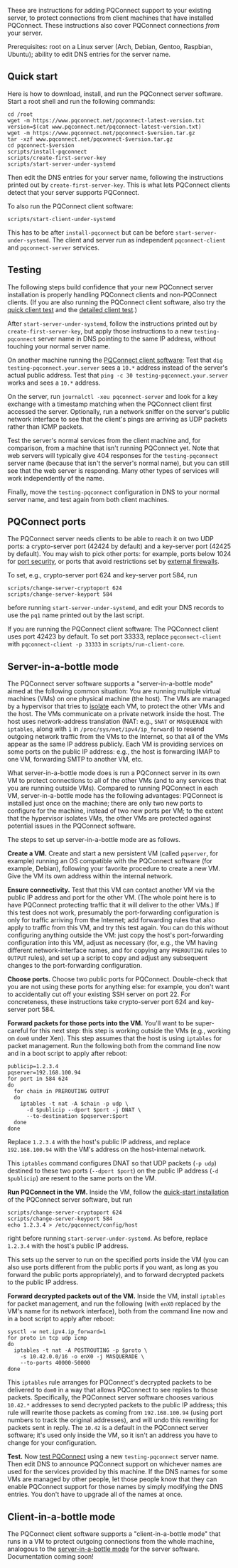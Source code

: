 These are instructions for adding PQConnect support to your existing server,
to protect connections from client machines that have installed PQConnect.
These instructions also cover PQConnect connections _from_ your server.

Prerequisites:
root on a Linux server (Arch, Debian, Gentoo, Raspbian, Ubuntu);
ability to edit DNS entries for the server name.

## <a name="quick-start">Quick start</a>

Here is how to download, install, and run the PQConnect server software.
Start a root shell and run the following commands:

    cd /root
    wget -m https://www.pqconnect.net/pqconnect-latest-version.txt
    version=$(cat www.pqconnect.net/pqconnect-latest-version.txt)
    wget -m https://www.pqconnect.net/pqconnect-$version.tar.gz
    tar -xzf www.pqconnect.net/pqconnect-$version.tar.gz
    cd pqconnect-$version
    scripts/install-pqconnect
    scripts/create-first-server-key
    scripts/start-server-under-systemd

Then edit the DNS entries for your server name,
following the instructions printed out by `create-first-server-key`.
This is what lets PQConnect clients
detect that your server supports PQConnect.

To also run the PQConnect client software:

    scripts/start-client-under-systemd

This has to be after `install-pqconnect` but can be before
`start-server-under-systemd`.
The client and server run as independent
`pqconnect-client` and `pqconnect-server` services.

## <a name="test">Testing</a>

The following steps build confidence that
your new PQConnect server installation
is properly handling PQConnect clients and non-PQConnect clients.
(If you are also running the PQConnect client software,
also try the [quick client test](user.html#quick-test)
and the [detailed client test](user.html#detailed-test).)

After `start-server-under-systemd`,
follow the instructions printed out by `create-first-server-key`,
but apply those instructions to a new `testing-pqconnect` server name in DNS
pointing to the same IP address,
without touching your normal server name.

On another machine running the
[PQConnect client software](user.html):
Test that `dig testing-pqconnect.your.server` sees a `10.*` address
instead of the server's actual public address.
Test that `ping -c 30 testing-pqconnect.your.server` works and sees a `10.*` address.

On the server,
run `journalctl -xeu pqconnect-server`
and look for a key exchange
with a timestamp matching
when the PQConnect client first accessed the server.
Optionally,
run a network sniffer on the server's public network interface
to see that the client's pings are arriving as UDP packets rather than ICMP packets.

Test the server's normal services from the client machine
and, for comparison, from a machine that isn't running PQConnect yet.
Note that web servers will typically give 404 responses
for the `testing-pqconnect` server name
(because that isn't the server's normal name),
but you can still see that the web server is responding.
Many other types of services will work independently of the name.

Finally,
move the `testing-pqconnect` configuration in DNS
to your normal server name,
and test again from both client machines.

## <a name="ports">PQConnect ports</a>

The PQConnect server needs clients to be able to reach it on two UDP ports:
a crypto-server port (42424 by default)
and a key-server port (42425 by default).
You may wish to pick other ports:
for example, ports below 1024
for <a href="security.html#port">port security</a>,
or ports that avoid restrictions set by
<a href="compat.html#firewall">external firewalls</a>.

To set, e.g., crypto-server port 624
and key-server port 584,
run

    scripts/change-server-cryptoport 624
    scripts/change-server-keyport 584

before running `start-server-under-systemd`,
and edit your DNS records to use the `pq1` name
printed out by the last script.

If you are running the PQConnect client software:
The PQConnect client uses port 42423 by default.
To set port 33333,
replace
`pqconnect-client`
with
`pqconnect-client -p 33333`
in `scripts/run-client-core`.

## <a name="server-in-a-bottle">Server-in-a-bottle mode</a>

The PQConnect server software supports a "server-in-a-bottle mode"
aimed at the following common situation:
You are running multiple virtual machines (VMs) on one physical machine (the host).
The VMs are managed by a hypervisor that tries to
[isolate](security.html#virtual)
each VM,
to protect the other VMs and the host.
The VMs communicate on a private network inside the host.
The host uses network-address translation
(NAT: e.g., `SNAT` or `MASQUERADE` with `iptables`,
along with `1` in `/proc/sys/net/ipv4/ip_forward`)
to resend outgoing network traffic from the VMs
to the Internet,
so that all of the VMs appear as the same IP address publicly.
Each VM is providing services on some ports on the public IP address:
e.g., the host is forwarding IMAP to one VM,
forwarding SMTP to another VM, etc.

What server-in-a-bottle mode does
is run a PQConnect server in its own VM
to protect connections to all of the other VMs
(and to any services that you are running outside VMs).
Compared to running PQConnect in each VM,
server-in-a-bottle mode has the following advantages:
PQConnect is installed just once on the machine;
there are only two new ports to configure for the machine,
instead of two new ports per VM;
to the extent that the hypervisor isolates VMs,
the other VMs are protected
against potential issues in the PQConnect software.

The steps to set up server-in-a-bottle mode are as follows.

**Create a VM.**
Create and start a new persistent VM
(called `pqserver`, for example)
running an OS compatible with the PQConnect software
(for example, Debian),
following your favorite procedure to create a new VM.
Give the VM its own address within the internal network.

**Ensure connectivity.**
Test that this VM can contact another VM
via the public IP address and port for the other VM.
(The whole point here is to have PQConnect protecting traffic
that it will deliver to the other VMs.)
If this test does not work,
presumably the port-forwarding configuration
is only for traffic arriving from the Internet;
add forwarding rules that also apply to traffic from this VM,
and try this test again.
You can do this without configuring anything outside the VM:
just copy the host's port-forwarding configuration into this VM,
adjust as necessary (for, e.g., the VM having different network-interface names,
and for copying any `PREROUTING` rules to `OUTPUT` rules),
and set up a script to copy and adjust any subsequent changes to the port-forwarding configuration.

**Choose ports.**
Choose two public ports for PQConnect.
Double-check that you are not using these ports for anything else:
for example,
you don't want to accidentally cut off
your existing SSH server on port 22.
For concreteness,
these instructions take crypto-server port 624
and key-server port 584.

**Forward packets for those ports into the VM.**
You'll want to be super-careful for this next step:
this step is working outside the VMs
(e.g., working on `dom0` under Xen).
This step assumes that the host is using `iptables` for packet management.
Run the following
both from the command line now
and in a boot script to apply after reboot:

    publicip=1.2.3.4
    pqserver=192.168.100.94
    for port in 584 624
    do
      for chain in PREROUTING OUTPUT
      do
        iptables -t nat -A $chain -p udp \
          -d $publicip --dport $port -j DNAT \
          --to-destination $pqserver:$port
      done
    done

Replace `1.2.3.4` with the host's public IP address,
and replace `192.168.100.94` with the VM's address on the host-internal network.

This `iptables` command configures DNAT
so that UDP packets (`-p udp`)
destined to these two ports (`--dport $port`)
on the public IP address (`-d $publicip`)
are resent to the same ports on the VM.

**Run PQConnect in the VM.**
Inside the VM,
follow the
[quick-start installation](#quick-start)
of the PQConnect server software,
but run

    scripts/change-server-cryptoport 624
    scripts/change-server-keyport 584
    echo 1.2.3.4 > /etc/pqconnect/config/host

right before running `start-server-under-systemd`.
As before, replace `1.2.3.4` with the host's public IP address.

This sets up the server to run on the specified ports inside the VM
(you can also use ports different from the public ports if you want,
as long as you forward the public ports appropriately),
and to forward decrypted packets to the public IP address.

**Forward decrypted packets out of the VM.**
Inside the VM,
install `iptables` for packet management,
and run the following
(with `enX0` replaced by the VM's name for its network interface),
both from the command line now
and in a boot script to apply after reboot:

    sysctl -w net.ipv4.ip_forward=1
    for proto in tcp udp icmp
    do
      iptables -t nat -A POSTROUTING -p $proto \
        -s 10.42.0.0/16 -o enX0 -j MASQUERADE \
        --to-ports 40000-50000
    done

This `iptables` rule arranges for PQConnect's decrypted packets
to be delivered to `dom0`
in a way that allows PQConnect to see replies to those packets.
Specifically, the PQConnect server software
chooses various `10.42.*` addresses to send decrypted packets to the public IP address;
this rule will rewrite those packets
as coming from `192.168.100.94` (using port numbers to track the original addresses),
and will undo this rewriting for packets sent in reply.
The `10.42` is a default in the PQConnect server software;
it's used only inside the VM,
so it isn't an address you have to change for your configuration.

**Test.**
Now [test PQConnect](#test)
using a new `testing-pqconnect` server name.
Then edit DNS to announce PQConnect support
on whichever names are used for the services provided by this machine.
If the DNS names for some VMs are managed by other people,
let those people know that they can enable PQConnect support
for those names by simply modifying the DNS entries.
You don't have to upgrade all of the names at once.

## <a name="client-in-a-bottle">Client-in-a-bottle mode</a>

The PQConnect client software supports a "client-in-a-bottle mode"
that runs in a VM to protect outgoing connections from the whole machine,
analogous to the
<a href="#server-in-a-bottle">server-in-a-bottle mode</a>
for the server software.
Documentation coming soon!
